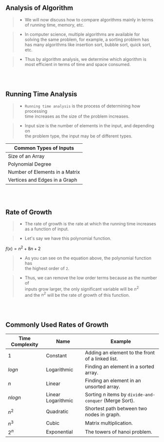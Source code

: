 ## Analysis of Algorithm

> - We will now discuss how to compare algorithms mainly in terms <br />
    of running time, memory, etc.

> - In computer science, multiple algorithms are available for <br />
    solving the same problem, for example, a sorting problem has <br />
    has many algorithms like insertion sort, bubble sort, quick sort, etc.

> - Thus by algorithm analysis, we determine which algorithm is <br />
    most efficient in terms of time and space consumed.

<br />
<br />



## Running Time Analysis

> - `Running time analysis` is the process of determining how processing <br />
    time increases as the size of the problem increases.

> - Input size is the number of elements in the input, and depending on <br />
    the problem type, the input may be of different types.

| Common Types of Inputs |
| ---------------------- |
| Size of an Array |
| Polynomial Degree |
| Number of Elements in a Matrix |
| Vertices and Edges in a Graph |

<br />
<br />



## Rate of Growth

> - The rate of growth is the rate at which the running time increases <br />
    as a function of input.

> - Let's say we have this polynomial function.

$f(x) = n^2 + 8n + 2$

> - As you can see on the equation above, the polynomial function has <br />
    the highest order of `2`.

> - Thus, we can remove the low order terms because as the number of <br />
    inputs grow larger, the only significant variable will be $n^2$ <br />
    and the $n^2$ will be the rate of growth of this function.

<br />
<br />



## Commonly Used Rates of Growth

| Time Complexity | Name | Example |
| --------------- | ---- | ------- |
| $1$ | Constant | Adding an element to the front of a linked list. |
| $logn$ | Logarithmic | Finding an element in a sorted array. |
| $n$ | Linear | Finding an element in an unsorted array. |
| $nlogn$ | Linear Logarithmic | Sorting $n$ items by `divide-and-conquer` (Merge Sort). |
| $n^2$ | Quadratic | Shortest path between two nodes in graph. |
| $n^3$ | Cubic | Matrix multiplication. |
| $2^n$ | Exponential | The towers of hanoi problem. |
